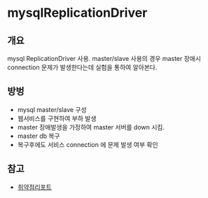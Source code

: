 mysqlReplicationDriver
===============================

개요
------------
mysql ReplicationDriver 사용. master/slave 사용의 경우 master 장애시 connection 문제가 발생한다는데
실험을 통하여 알아본다.

방벙
------------------

- mysql master/slave 구성
- 웹서비스를 구현하여 부하 발생
- master 장애발생을 가정하여 master 서버를 down 시킴.
- master db 복구
- 복구후에도 서비스 connection 에 문제 발생 여부 확인

참고
------
- [취약점리포트](http://gywn.net/2012/07/mysql-replication-driver-error-report/)